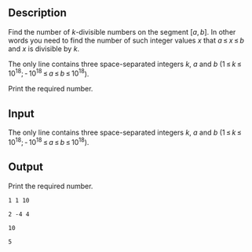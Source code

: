 ## Description

<div><p>Find the number of <span class="tex-span"><i>k</i></span>-divisible numbers on the segment <span class="tex-span">[<i>a</i>, <i>b</i>]</span>. In other words you need to find the number of such integer values <span class="tex-span"><i>x</i></span> that <span class="tex-span"><i>a</i> ≤ <i>x</i> ≤ <i>b</i></span> and <span class="tex-span"><i>x</i></span> is divisible by <span class="tex-span"><i>k</i></span>.</p></div><div class="input-specification"><p>The only line contains three space-separated integers <span class="tex-span"><i>k</i></span>, <span class="tex-span"><i>a</i></span> and <span class="tex-span"><i>b</i></span> (<span class="tex-span">1 ≤ <i>k</i> ≤ 10<sup class="upper-index">18</sup>; - 10<sup class="upper-index">18</sup> ≤ <i>a</i> ≤ <i>b</i> ≤ 10<sup class="upper-index">18</sup></span>).</p></div><div class="output-specification"><p>Print the required number.</p></div>

## Input

<p>The only line contains three space-separated integers <span class="tex-span"><i>k</i></span>, <span class="tex-span"><i>a</i></span> and <span class="tex-span"><i>b</i></span> (<span class="tex-span">1 ≤ <i>k</i> ≤ 10<sup class="upper-index">18</sup>; - 10<sup class="upper-index">18</sup> ≤ <i>a</i> ≤ <i>b</i> ≤ 10<sup class="upper-index">18</sup></span>).</p>

## Output

<p>Print the required number.</p>





```input1
1 1 10

```




```input2
2 -4 4

```




```output1
10

```




```output2
5

```


